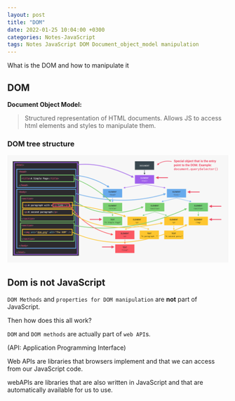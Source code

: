 ```yaml
---
layout: post
title: "DOM"
date: 2022-01-25 10:04:00 +0300
categories: Notes-JavaScript
tags: Notes JavaScript DOM Document_object_model manipulation  
---
```






What is the DOM and how to manipulate it



## DOM

**Document Object Model:**

> Structured representation of HTML documents. Allows JS to access html elements and styles to manipulate them.



### DOM tree structure

![Screen Shot 2022-01-25 at 9.59.31 AM](/assets/img/2022-01-25-DOM/Screen%20Shot%202022-01-25%20at%209.59.31%20AM.png)





## Dom is not JavaScript

`DOM Methods` and `properties for DOM manipulation` are **not** part of JavaScript.

Then how does this all work?

`DOM` and `DOM methods` are actually part of `web API`s.

(API: Application Programming Interface)

Web APIs are libraries that browsers implement and that we can access from our JavaScript code.

webAPIs are libraries that are also written in JavaScript and that are automatically available for us to use.





